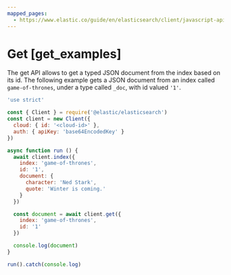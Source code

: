 ```yaml
---
mapped_pages:
  - https://www.elastic.co/guide/en/elasticsearch/client/javascript-api/current/get_examples.html
---
```


# Get [get_examples]

The get API allows to get a typed JSON document from the index based on its id. The following example gets a JSON document from an index called `game-of-thrones`, under a type called `_doc`, with id valued `'1'`.

```js
'use strict'

const { Client } = require('@elastic/elasticsearch')
const client = new Client({
  cloud: { id: '<cloud-id>' },
  auth: { apiKey: 'base64EncodedKey' }
})

async function run () {
  await client.index({
    index: 'game-of-thrones',
    id: '1',
    document: {
      character: 'Ned Stark',
      quote: 'Winter is coming.'
    }
  })

  const document = await client.get({
    index: 'game-of-thrones',
    id: '1'
  })

  console.log(document)
}

run().catch(console.log)
```

